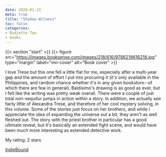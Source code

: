 ```yaml
---
date: 2020-01-23
meta: true
title: "Shadow Witness"
toc: false
categories:
- Budjette Tan
- books
---
```


{{< section "start" >}}
{{< figure src="https://images.booksense.com/images/218/616/9786219616218.jpg" type="margin" label="mn-cover" alt="Book cover" >}}

I love Trese but this one fell a little flat for me, especially after a multi-year gap and the amount of effort I put into procuring it (it's only available in the Philippines, and random chance whether it's in any given bookstore--of which there are few in general). Baldisimo's drawing is as good as ever, but I felt like the writing was pretty weak overall. There were a couple of just total non-sequitur jumps in action within a story. In addition, we actually see fairly little of Alexandra Trese, and therefore of her cool mystery solving, in this volume. Some of the stories just focus on her brothers, and while I appreciate the idea of expanding the universe out a bit, they aren't as well fleshed out. The story with the priest brother in particular has a good ultimate reveal, but it's basically an extended fight scene, and would have been much more interesting as extended detective work.

My rating: 2 stars  

[IndieBound](https://www.indiebound.org/book/9786219616218)
